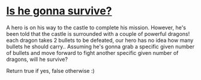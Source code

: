 # [Is he gonna survive?](https://www.codewars.com/kata/is-he-gonna-survive "https://www.codewars.com/kata/59ca8246d751df55cc00014c")

A hero is on his way to the castle to complete his mission. However, he's been told that the castle is surrounded with a couple of powerful dragons! each dragon takes 2 bullets to be defeated, our hero has no idea how many bullets he should carry.. Assuming he's gonna grab a specific given number of bullets and move forward to fight another specific given number of dragons, will he survive?

Return true if yes, false otherwise :)